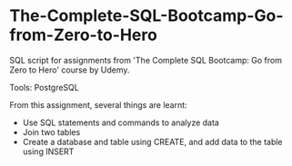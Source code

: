 # The-Complete-SQL-Bootcamp-Go-from-Zero-to-Hero
SQL script for assignments from 'The Complete SQL Bootcamp: Go from Zero to Hero' course by Udemy.

Tools: PostgreSQL

From this assignment, several things are learnt:
- Use SQL statements and commands to analyze data
- Join two tables
- Create a database and table using CREATE, and add data to the table using INSERT
